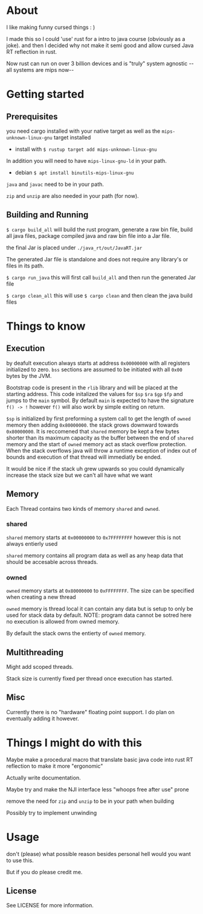 # About 

I like making funny cursed things : )

I made this so I could 'use' rust for a intro to java course (obviously as a joke). and then I decided why not make it semi good and allow cursed Java RT reflection in rust. 

Now rust can run on over 3 billion devices and is "truly" system agnostic --all systems are mips now-- 

# Getting started

## Prerequisites

you need cargo installed with your native target as well as the `mips-unknown-linux-gnu` target installed
- install with 
`$ rustup target add mips-unknown-linux-gnu`

In addition you will need to have `mips-linux-gnu-ld` in your path.
- debian
`$ apt install binutils-mips-linux-gnu`

`java` and `javac` need to be in your path.

`zip` and `unzip` are also needed in your path (for now).



## Building and Running

`$ cargo build_all` will build the rust program, generate a raw bin file, build all java files, package compiled java and raw bin file into a Jar file.

the final Jar is placed under `./java_rt/out/JavaRT.jar`

The generated Jar file is standalone and does not require any library's or files in its path.

`$ cargo run_java` this will first call `build_all` and then run the generated Jar file

`$ cargo clean_all` this will use `$ cargo clean` and then clean the java build files



# Things to know

## Execution 

by deafult execution always starts at address `0x00000000` with all registers initialized to zero. `bss` sections are assumed to be initiated with all `0x00` bytes by the JVM.

Bootstrap code is present in the `rlib` library and will be placed at the starting address. 
This code initalized the values for `$sp` `$ra` `$gp` `$fp` and jumps to the `main` symbol. 
By default `main` is expected to have the signature `f() -> !` however `f()` will also work by simple exiting on return.

`$sp` is initialized by first preforming a system call to get the length of `owned` memory then adding `0x80000000`. the stack grows downward towards `0x80000000`.
It is reccomened that `shared` memory be kept a few bytes shorter than its maximum capacity as the buffer between the end of `shared` memory and the start of `owned` memory act as stack overflow protection. When the stack overflows java will throw a runtime exception of index out of bounds and execution of that thread will immediatly be ended.

It would be nice if the stack uh grew upwards so you could dynamically increase the stack size but we can't all have what we want

## Memory
Each Thread contains two kinds of memory `shared` and `owned`. 

### shared

`shared` memory starts at `0x00000000` to `0x7FFFFFFFF` however this is not always entierly used

`shared` memory contains all program data as well as any heap data that should be accesable across threads. 



### owned

`owned` memory starts at `0x80000000` to `0xFFFFFFFF`. The size can be specified when creating a new thread

`owned` memory is thread local it can contain any data but is setup to only be used for stack data by default. 
NOTE: program data cannot be sotred here no execution is allowed from owned memory.

By default the stack owns the entierty of `owned` memory. 

## Multithreading

Might add scoped threads.

Stack size is currently fixed per thread once execution has started. 

## Misc

Currently there is no "hardware" floating point support. I do plan on eventually adding it however.

# Things I might do with this

Maybe make a procedural macro that translate basic java code into rust RT reflection to make it more "ergonomic"

Actually write documentation.

Maybe try and make the NJI interface less "whoops free after use" prone

remove the need for `zip` and `unzip` to be in your path when building

Possibly try to implement unwinding

# Usage

don't (please) what possible reason besides personal hell would you want to use this.

But if you do please credit me.

## License

See LICENSE for more information.
